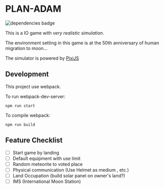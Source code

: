# PLAN-ADAM

![dependencies badge](https://david-dm.org/charlie890414/PLAN-ADAM.svg)

This is a IO game with *very realistic simulation*.

The environment setting in this game is at the 50th anniversary of human migration to moon...

The simulator is powered by [PixiJS](https://www.pixijs.com/)

## Development

This project use webpack.

To run webpack-dev-server:
```
npm run start
```

To compile webpack:
```
npm run build
```

## Feature Checklist

 - [ ] Start game by landing
 - [ ] Default equipment with use limit
 - [ ] Random meteorite to voted place
 - [ ] Physical communication (Use Helmet as medium , etc.)
 - [ ] Land Occupation (build solar panel on owner's land?)
 - [ ] IMS (International Moon Station)
